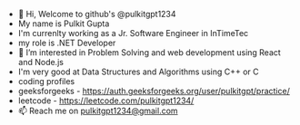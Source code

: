 - 👋 Hi, Welcome to github's @pulkitgpt1234 
- My name is Pulkit Gupta
- I'm currenlty working as a Jr. Software Engineer in InTimeTec
- my role is .NET Developer
- 👀 I’m interested in Problem Solving and web development using React and Node.js
- I'm very good at Data Structures and Algorithms using C++ or C
- coding profiles
- geeksforgeeks - https://auth.geeksforgeeks.org/user/pulkitgpt/practice/
- leetcode - https://leetcode.com/pulkitgpt1234/
- 📫 Reach me on pulkitgpt1234@gmail.com

<!---
pulkitgpt1234/pulkitgpt1234 is a ✨ special ✨ repository because its `README.md` (this file) appears on your GitHub profile.
You can click the Preview link to take a look at your changes.
--->
